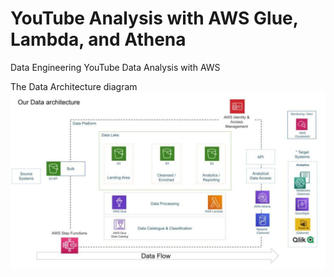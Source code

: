 # YouTube Analysis with AWS Glue, Lambda, and Athena
Data Engineering YouTube Data Analysis with AWS 

The Data Architecture diagram
![alt text](https://github.com/pranjals26/Youtube-DataEngineering/blob/main/YouTube%20DataArchitecture.jpeg)

